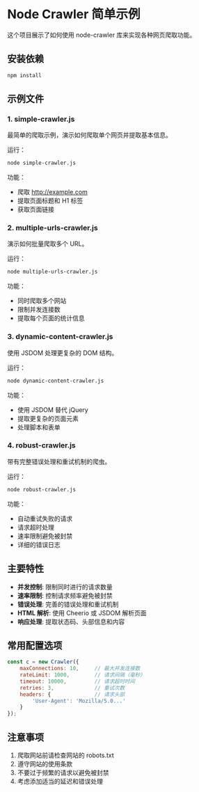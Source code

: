 # Node Crawler 简单示例

这个项目展示了如何使用 node-crawler 库来实现各种网页爬取功能。

## 安装依赖

```bash
npm install
```

## 示例文件

### 1. simple-crawler.js
最简单的爬取示例，演示如何爬取单个网页并提取基本信息。

运行：
```bash
node simple-crawler.js
```

功能：
- 爬取 http://example.com
- 提取页面标题和 H1 标签
- 获取页面链接

### 2. multiple-urls-crawler.js
演示如何批量爬取多个 URL。

运行：
```bash
node multiple-urls-crawler.js
```

功能：
- 同时爬取多个网站
- 限制并发连接数
- 提取每个页面的统计信息

### 3. dynamic-content-crawler.js
使用 JSDOM 处理更复杂的 DOM 结构。

运行：
```bash
node dynamic-content-crawler.js
```

功能：
- 使用 JSDOM 替代 jQuery
- 提取更复杂的页面元素
- 处理脚本和表单

### 4. robust-crawler.js
带有完整错误处理和重试机制的爬虫。

运行：
```bash
node robust-crawler.js
```

功能：
- 自动重试失败的请求
- 请求超时处理
- 速率限制避免被封禁
- 详细的错误日志

## 主要特性

- **并发控制**: 限制同时进行的请求数量
- **速率限制**: 控制请求频率避免被封禁
- **错误处理**: 完善的错误处理和重试机制
- **HTML 解析**: 使用 Cheerio 或 JSDOM 解析页面
- **响应处理**: 提取状态码、头部信息和内容

## 常用配置选项

```javascript
const c = new Crawler({
    maxConnections: 10,     // 最大并发连接数
    rateLimit: 1000,        // 请求间隔（毫秒）
    timeout: 10000,         // 请求超时时间
    retries: 3,             // 重试次数
    headers: {              // 请求头部
        'User-Agent': 'Mozilla/5.0...'
    }
});
```

## 注意事项

1. 爬取网站前请检查网站的 robots.txt
2. 遵守网站的使用条款
3. 不要过于频繁的请求以避免被封禁
4. 考虑添加适当的延迟和错误处理